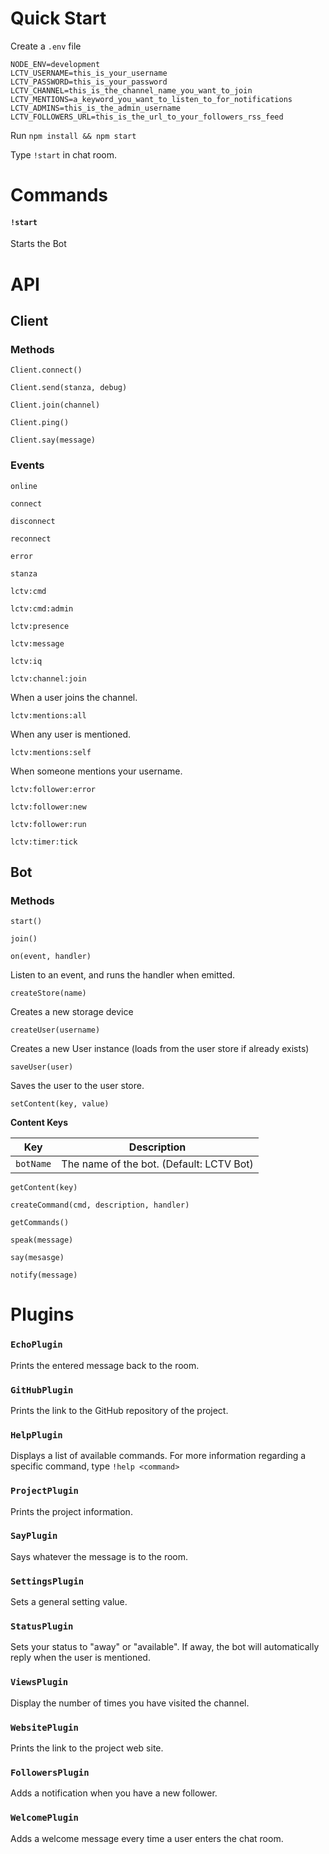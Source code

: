 # Quick Start

Create a `.env` file

```
NODE_ENV=development
LCTV_USERNAME=this_is_your_username
LCTV_PASSWORD=this_is_your_password
LCTV_CHANNEL=this_is_the_channel_name_you_want_to_join
LCTV_MENTIONS=a_keyword_you_want_to_listen_to_for_notifications
LCTV_ADMINS=this_is_the_admin_username
LCTV_FOLLOWERS_URL=this_is_the_url_to_your_followers_rss_feed
```

Run `npm install && npm start`

Type `!start` in chat room.

# Commands

#### `!start`

Starts the Bot

# API

## Client

### Methods

`Client.connect()`

`Client.send(stanza, debug)`

`Client.join(channel)`

`Client.ping()`

`Client.say(message)`


### Events

`online`

`connect`

`disconnect`

`reconnect`

`error`

`stanza`

`lctv:cmd`

`lctv:cmd:admin`

`lctv:presence`

`lctv:message`

`lctv:iq`

`lctv:channel:join`

When a user joins the channel.

`lctv:mentions:all`

When any user is mentioned.

`lctv:mentions:self`

When someone mentions your username.

`lctv:follower:error`

`lctv:follower:new`

`lctv:follower:run`

`lctv:timer:tick`


## Bot

### Methods

`start()`

`join()`

`on(event, handler)`

Listen to an event, and runs the handler when emitted.

`createStore(name)`

Creates a new storage device

`createUser(username)`

Creates a new User instance (loads from the user store if already exists)

`saveUser(user)`

Saves the user to the user store.

`setContent(key, value)`

**Content Keys**

|Key|Description|
|---|---|
|`botName`|The name of the bot. (Default: LCTV Bot)|

`getContent(key)`

`createCommand(cmd, description, handler)`

`getCommands()`

`speak(message)`

`say(mesasge)`

`notify(message)`

# Plugins

### `EchoPlugin`

Prints the entered message back to the room.

### `GitHubPlugin`

Prints the link to the GitHub repository of the project.

### `HelpPlugin`

Displays a list of available commands. For more information regarding a specific command, type `!help <command>`

### `ProjectPlugin`

Prints the project information.

### `SayPlugin`

Says whatever the message is to the room.

### `SettingsPlugin`

Sets a general setting value.

### `StatusPlugin`

Sets your status to "away" or "available". If away, the bot will automatically reply when the user is mentioned.

### `ViewsPlugin`

Display the number of times you have visited the channel.

### `WebsitePlugin`

Prints the link to the project web site.

### `FollowersPlugin`

Adds a notification when you have a new follower.

### `WelcomePlugin`

Adds a welcome message every time a user enters the chat room.
